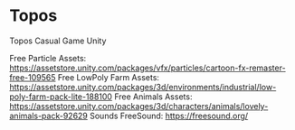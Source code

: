 # Topos
 Topos Casual Game Unity
 
 Free Particle Assets: https://assetstore.unity.com/packages/vfx/particles/cartoon-fx-remaster-free-109565
 Free LowPoly Farm Assets: https://assetstore.unity.com/packages/3d/environments/industrial/low-poly-farm-pack-lite-188100
 Free Animals Assets: https://assetstore.unity.com/packages/3d/characters/animals/lovely-animals-pack-92629
 Sounds FreeSound: https://freesound.org/
 
